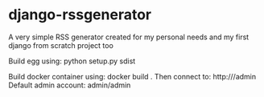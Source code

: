 django-rssgenerator
===================

A very simple RSS generator created for my personal needs and my first django from scratch project too

Build egg using: python setup.py sdist

Build docker container using: docker build .
Then connect to: http://<container ip>/admin
Default admin account: admin/admin
